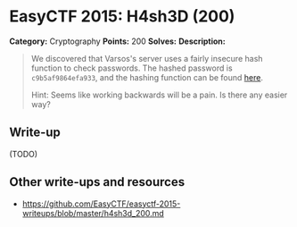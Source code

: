 # EasyCTF 2015: H4sh3D (200)

**Category:** Cryptography
**Points:** 200
**Solves:** 
**Description:**

> We discovered that Varsos's server uses a fairly insecure hash function to check passwords. The hashed password is `c9b5af9864efa933`, and the hashing function can be found [here](https://github.com/EasyCTF/easyctf-2015-writeups/blob/master/files/hash1.py).
> 
> 
> Hint: Seems like working backwards will be a pain. Is there any easier way?


## Write-up

(TODO)

## Other write-ups and resources

* <https://github.com/EasyCTF/easyctf-2015-writeups/blob/master/h4sh3d_200.md>
